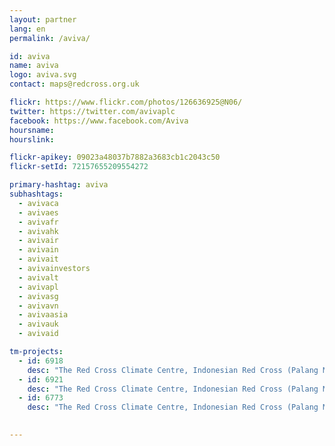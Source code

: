 ```yaml
---
layout: partner
lang: en
permalink: /aviva/

id: aviva
name: aviva
logo: aviva.svg
contact: maps@redcross.org.uk

flickr: https://www.flickr.com/photos/126636925@N06/
twitter: https://twitter.com/avivaplc
facebook: https://www.facebook.com/Aviva
hoursname:
hourslink:

flickr-apikey: 09023a48037b7882a3683cb1c2043c50
flickr-setId: 72157655209554272

primary-hashtag: aviva
subhashtags:
  - avivaca
  - avivaes
  - avivafr
  - avivahk
  - avivair
  - avivain
  - avivait
  - avivainvestors
  - avivalt
  - avivapl
  - avivasg
  - avivavn
  - avivaasia
  - avivauk
  - avivaid

tm-projects:
  - id: 6918
    desc: "The Red Cross Climate Centre, Indonesian Red Cross (Palang Merah Indonesia/PMI), IFRC, British Red Cross and Australian Red Cross are implementing a programme where the data contributed will be used by the Red Cross to assist in forecasting future disaster impacts, by knowing in advance what is likely to be impacted and its exposure and vulnerability. The information will help implementation of early action activities to take place before a disaster strikes, contributing to reduce risk, prepare for effective response and ultimately to strengthen community resilience."
  - id: 6921
    desc: "The Red Cross Climate Centre, Indonesian Red Cross (Palang Merah Indonesia/PMI), IFRC, British Red Cross and Australian Red Cross are implementing a programme where the data contributed will be used by the Red Cross to assist in forecasting future disaster impacts, by knowing in advance what is likely to be impacted and its exposure and vulnerability. The information will help implementation of early action activities to take place before a disaster strikes, contributing to reduce risk, prepare for effective response and ultimately to strengthen community resilience."    
  - id: 6773
    desc: "The Red Cross Climate Centre, Indonesian Red Cross (Palang Merah Indonesia/PMI), IFRC, British Red Cross and Australian Red Cross are implementing a programme where the data contributed will be used by the Red Cross to assist in forecasting future disaster impacts, by knowing in advance what is likely to be impacted and its exposure and vulnerability. The information will help implementation of early action activities to take place before a disaster strikes, contributing to reduce risk, prepare for effective response and ultimately to strengthen community resilience."

    
---
```

